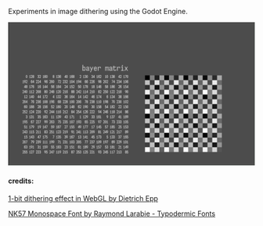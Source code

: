 Experiments in image dithering using the Godot Engine.

![ordered Bayer matrix](images/dithering_01.png?raw=true "ordered Bayer matrix")


#### credits:

<a href="https://gist.github.com/depp/f4dc0d50c22f28f3b6585725219d7eb8" title="1-bit dithering effect">1-bit dithering effect in WebGL by Dietrich Epp</a>

<a href="https://typodermicfonts.com/about/" title="nk57">NK57 Monospace Font by Raymond Larabie - Typodermic Fonts</a>

